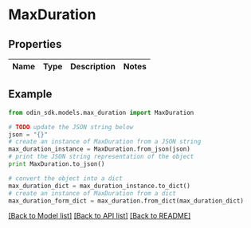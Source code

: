 # MaxDuration


## Properties

Name | Type | Description | Notes
------------ | ------------- | ------------- | -------------

## Example

```python
from odin_sdk.models.max_duration import MaxDuration

# TODO update the JSON string below
json = "{}"
# create an instance of MaxDuration from a JSON string
max_duration_instance = MaxDuration.from_json(json)
# print the JSON string representation of the object
print MaxDuration.to_json()

# convert the object into a dict
max_duration_dict = max_duration_instance.to_dict()
# create an instance of MaxDuration from a dict
max_duration_form_dict = max_duration.from_dict(max_duration_dict)
```
[[Back to Model list]](../README.md#documentation-for-models) [[Back to API list]](../README.md#documentation-for-api-endpoints) [[Back to README]](../README.md)


